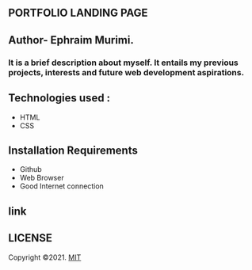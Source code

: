 ## PORTFOLIO LANDING PAGE
## Author- Ephraim Murimi.
### It is a brief description about myself. It entails my previous projects, interests and future web development aspirations.
## Technologies used :
* HTML
* CSS
## Installation Requirements
* Github
* Web Browser
* Good Internet connection
## link

## LICENSE
Copyright &copy;2021. [MIT](https://choosealicense.com/licenses/mit/)